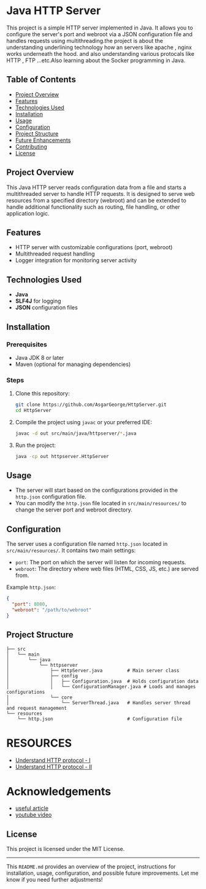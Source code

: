# Java HTTP Server

This project is a simple HTTP server implemented in Java. It allows you to configure the server's port and webroot via a JSON configuration file and handles requests using multithreading.the project is about the understanding underlining technology how an servers like apache , nginx works underneath the hood. and also understanding various protocals like HTTP , FTP ...etc.Also learning about the Socker programming in Java.

## Table of Contents
- [Project Overview](#project-overview)
- [Features](#features)
- [Technologies Used](#technologies-used)
- [Installation](#installation)
- [Usage](#usage)
- [Configuration](#configuration)
- [Project Structure](#project-structure)
- [Future Enhancements](#future-enhancements)
- [Contributing](#contributing)
- [License](#license)

## Project Overview

This Java HTTP server reads configuration data from a file and starts a multithreaded server to handle HTTP requests. It is designed to serve web resources from a specified directory (webroot) and can be extended to handle additional functionality such as routing, file handling, or other application logic.

## Features
- HTTP server with customizable configurations (port, webroot)
- Multithreaded request handling
- Logger integration for monitoring server activity

## Technologies Used
- **Java**
- **SLF4J** for logging
- **JSON** configuration files

## Installation

### Prerequisites
- Java JDK 8 or later
- Maven (optional for managing dependencies)

### Steps
1. Clone this repository:
    ```bash
    git clone https://github.com/AsgarGeorge/HttpServer.git
    cd HttpServer
    ```

2. Compile the project using `javac` or your preferred IDE:
    ```bash
    javac -d out src/main/java/httpserver/*.java
    ```

3. Run the project:
    ```bash
    java -cp out httpserver.HttpServer
    ```

## Usage

- The server will start based on the configurations provided in the `http.json` configuration file.
- You can modify the `http.json` file located in `src/main/resources/` to change the server port and webroot directory.

## Configuration

The server uses a configuration file named `http.json` located in `src/main/resources/`. It contains two main settings:

- `port`: The port on which the server will listen for incoming requests.
- `webroot`: The directory where web files (HTML, CSS, JS, etc.) are served from.

Example `http.json`:
```json
{
  "port": 8080,
  "webroot": "/path/to/webroot"
}
```

## Project Structure

```
├── src
│   └── main
│       └── java
│           └── httpserver
│               ├── HttpServer.java         # Main server class
│               ├── config
│               │   ├── Configuration.java  # Holds configuration data
│               │   └── ConfigurationManager.java # Loads and manages configurations
│               └── core
│                   └── ServerThread.java   # Handles server thread and request management
└── resources
    └── http.json                           # Configuration file
```
# RESOURCES
 - [Understand HTTP protocol - I](https://developer.mozilla.org/en-US/docs/Web/HTTP/CORS)
 - [Understand HTTP protocol - II](https://datatracker.ietf.org/doc/html/rfc7230)

# Acknowledgements
 - [useful article](https://dev.to/mateuszjarzyna/build-your-own-http-server-in-java-in-less-than-one-hour-only-get-method-2k02)
 - [youtube video](https://www.youtube.com/watch?v=FqufxoA4m70)


## License
This project is licensed under the MIT License.

---

This `README.md` provides an overview of the project, instructions for installation, usage, configuration, and possible future improvements. Let me know if you need further adjustments!
